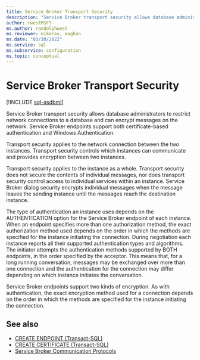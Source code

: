 ```yaml
---
title: Service Broker Transport Security
description: "Service Broker transport security allows database administrators to restrict network connections to a database and can encrypt messages on the network."
author: rwestMSFT
ms.author: randolphwest
ms.reviewer: mikeray, maghan
ms.date: "03/30/2022"
ms.service: sql
ms.subservice: configuration
ms.topic: conceptual
---
```


# Service Broker Transport Security

[!INCLUDE [sql-asdbmi](../../includes/applies-to-version/sql-asdbmi.md)]

Service Broker transport security allows database administrators to restrict network connections to a database and can encrypt messages on the network. Service Broker endpoints support both certificate-based authentication and Windows Authentication.

Transport security applies to the network connection between the two instances. Transport security controls which instances can communicate and provides encryption between two instances.

Transport security applies to the instance as a whole. Transport security does not secure the contents of individual messages, nor does transport security control access to individual services within an instance. Service Broker dialog security encrypts individual messages when the message leaves the sending instance until the messages reach the destination instance.

The type of authentication an instance uses depends on the AUTHENTICATION option for the Service Broker endpoint of each instance. When an endpoint specifies more than one authorization method, the exact authorization method used depends on the order in which the methods are specified for the instance initiating the connection. During negotiation each instance reports all their supported authentication types and algorithms. The initiator attempts the authentication methods supported by BOTH endpoints, in the order specified by the acceptor. This means that, for a long running conversation, messages may be exchanged over more than one connection and the authentication for the connection may differ depending on which instance initiates the conversation.

Service Broker endpoints support two kinds of encryption. As with authentication, the exact encryption method used for a connection depends on the order in which the methods are specified for the instance initiating the connection.

## See also

- [CREATE ENDPOINT (Transact-SQL)](../../t-sql/statements/create-endpoint-transact-sql.md)
- [CREATE CERTIFICATE (Transact-SQL)](../../t-sql/statements/create-certificate-transact-sql.md)
- [Service Broker Communication Protocols](service-broker-communication-protocols.md)